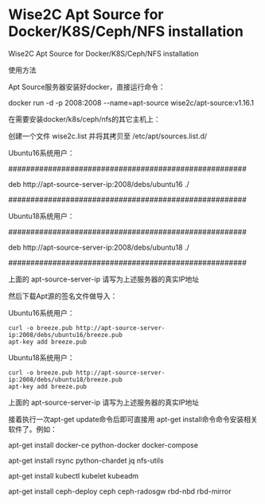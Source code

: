 # Wise2C Apt Source for Docker/K8S/Ceph/NFS installation
Wise2C Apt Source for Docker/K8S/Ceph/NFS installation

使用方法

Apt Source服务器安装好docker，直接运行命令：

docker run -d -p 2008:2008 --name=apt-source wise2c/apt-source:v1.16.1

在需要安装docker/k8s/ceph/nfs的其它主机上：

创建一个文件 wise2c.list 并将其拷贝至 /etc/apt/sources.list.d/

Ubuntu16系统用户：

######################################################

deb http://apt-source-server-ip:2008/debs/ubuntu16 ./

######################################################

Ubuntu18系统用户：

######################################################

deb http://apt-source-server-ip:2008/debs/ubuntu18 ./

######################################################

上面的 apt-source-server-ip 请写为上述服务器的真实IP地址

然后下载Apt源的签名文件做导入：

Ubuntu16系统用户：

```
curl -o breeze.pub http://apt-source-server-ip:2008/debs/ubuntu16/breeze.pub 
apt-key add breeze.pub
```

Ubuntu18系统用户：
```
curl -o breeze.pub http://apt-source-server-ip:2008/debs/ubuntu18/breeze.pub
apt-key add breeze.pub
```

上面的 apt-source-server-ip 请写为上述服务器的真实IP地址

接着执行一次apt-get update命令后即可直接用 apt-get install命令命令安装相关软件了。例如：

apt-get install docker-ce python-docker docker-compose

apt-get install rsync python-chardet jq nfs-utils
  
apt-get install kubectl kubelet kubeadm

apt-get install ceph-deploy ceph ceph-radosgw rbd-nbd rbd-mirror
